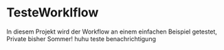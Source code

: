 # TesteWorklflow
In diesem Projekt wird der Workflow an einem einfachen Beispiel getestet, Private bisher Sommer!
huhu
teste benachrichtigung
